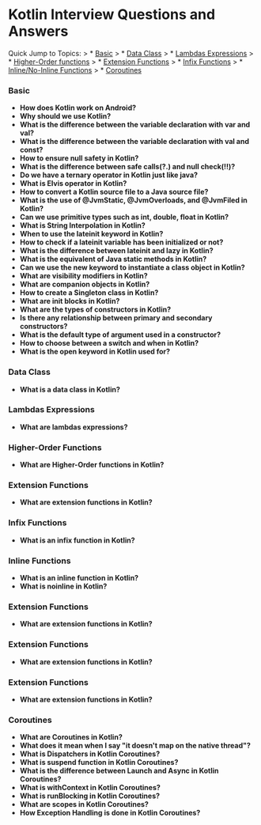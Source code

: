 # Kotlin Interview Questions and Answers

Quick Jump to Topics:
    > * [Basic](#basic)
    > * [Data Class](#data-class)
    > * [Lambdas Expressions](#lambdas-expressions)
    > * [Higher-Order functions](#higher-order-functions)
    > * [Extension Functions](#extension-functions)
    > * [Infix Functions](#infix-functions)
    > * [Inline/No-Inline Functions](#inline/noinline-functions)
    > * [Coroutines](#coroutines)


### Basic

-   **How does Kotlin work on Android?**<br/>
-   **Why should we use Kotlin?**<br/>
-   **What is the difference between the variable declaration with var and val?**<br/>
-   **What is the difference between the variable declaration with val and const?**<br/>
-   **How to ensure null safety in Kotlin?**<br/>
-   **What is the difference between safe calls(?.) and null check(!!)?**<br/>
-   **Do we have a ternary operator in Kotlin just like java?**<br/>
-   **What is Elvis operator in Kotlin?**<br/>
-   **How to convert a Kotlin source file to a Java source file?**<br/>
-   **What is the use of @JvmStatic, @JvmOverloads, and @JvmFiled in Kotlin?**<br/>
-   **Can we use primitive types such as int, double, float in Kotlin?**<br/>
-   **What is String Interpolation in Kotlin?**<br/>
-   **When to use the lateinit keyword in Kotlin?**<br/>
-   **How to check if a lateinit variable has been initialized or not?**<br/>
-   **What is the difference between lateinit and lazy in Kotlin?**<br/>
-   **What is the equivalent of Java static methods in Kotlin?**<br/>
-   **Can we use the new keyword to instantiate a class object in Kotlin?**<br/>
-   **What are visibility modifiers in Kotlin?**<br/>
-   **What are companion objects in Kotlin?**<br/>
-   **How to create a Singleton class in Kotlin?**<br/>
-   **What are init blocks in Kotlin?**<br/>
-   **What are the types of constructors in Kotlin?**<br/>
-   **Is there any relationship between primary and secondary constructors?**<br/>
-   **What is the default type of argument used in a constructor?**<br/>
-   **How to choose between a switch and when in Kotlin?**<br/>
-   **What is the open keyword in Kotlin used for?**<br/>


### Data Class
-   **What is a data class in Kotlin?**<br/>

### Lambdas Expressions
-   **What are lambdas expressions?**<br/>

### Higher-Order Functions
-   **What are Higher-Order functions in Kotlin?**<br/>

### Extension Functions
-   **What are extension functions in Kotlin?**<br/>

### Infix Functions
-   **What is an infix function in Kotlin?**<br/>

### Inline Functions
-   **What is an inline function in Kotlin?**<br/>
-   **What is noinline in Kotlin?**<br/>

### Extension Functions
-   **What are extension functions in Kotlin?**<br/>

### Extension Functions
-   **What are extension functions in Kotlin?**<br/>

### Extension Functions
-   **What are extension functions in Kotlin?**<br/>

### Coroutines

-   **What are Coroutines in Kotlin?**<br/>
-   **What does it mean when I say "it doesn't map on the native thread"?**<br/>
-   **What is Dispatchers in Kotlin Coroutines?**<br/>
-   **What is suspend function in Kotlin Coroutines?**<br/>
-   **What is the difference between Launch and Async in Kotlin Coroutines?**<br/>
-   **What is withContext in Kotlin Coroutines?**<br/>
-   **What is runBlocking in Kotlin Coroutines?**<br/>
-   **What are scopes in Kotlin Coroutines?**<br/>
-   **How Exception Handling is done in Kotlin Coroutines?**<br/>


